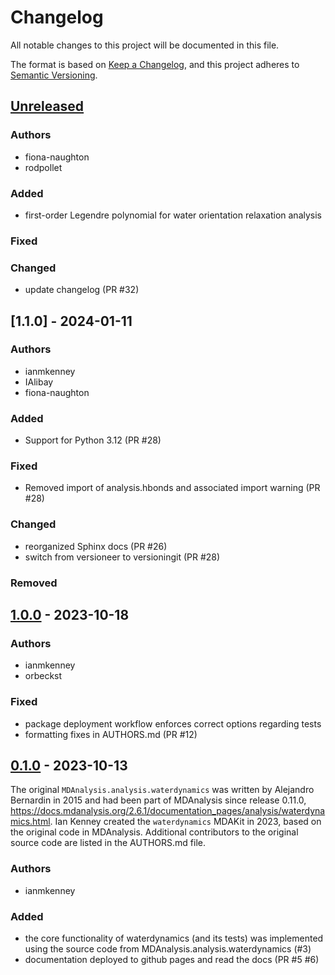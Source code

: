 # Changelog
All notable changes to this project will be documented in this file.

The format is based on [Keep a Changelog](https://keepachangelog.com/en/1.0.0/),
and this project adheres to [Semantic Versioning](https://semver.org/spec/v2.0.0.html).

<!--
The rules for this file:
  * entries are sorted newest-first.
  * summarize sets of changes - don't reproduce every git log comment here.
  * don't ever delete anything.
  * keep the format consistent:
    * do not use tabs but use spaces for formatting
    * 79 char width
    * YYYY-MM-DD date format (following ISO 8601)
  * accompany each entry with github issue/PR number (Issue #xyz)
-->

## [Unreleased]

### Authors
- fiona-naughton
- rodpollet

### Added
- first-order Legendre polynomial for water orientation relaxation analysis

### Fixed

### Changed
 - update changelog (PR #32)

## [1.1.0] - 2024-01-11

### Authors
- ianmkenney
- IAlibay
- fiona-naughton

### Added
- Support for Python 3.12 (PR #28)

### Fixed
- Removed import of analysis.hbonds and associated import warning (PR #28)

### Changed
- reorganized Sphinx docs (PR #26)
- switch from versioneer to versioningit (PR #28)

### Removed

## [1.0.0] - 2023-10-18

### Authors
- ianmkenney
- orbeckst

### Fixed
- package deployment workflow enforces correct options regarding tests
- formatting fixes in AUTHORS.md (PR #12)

## [0.1.0] - 2023-10-13

The original `MDAnalysis.analysis.waterdynamics` was written by Alejandro 
Bernardin in 2015 and had been part of MDAnalysis since release 0.11.0,
https://docs.mdanalysis.org/2.6.1/documentation_pages/analysis/waterdynamics.html.
Ian Kenney created the `waterdynamics` MDAKit in 2023, based on the original
code in MDAnalysis. Additional contributors to the original source code are 
listed in the AUTHORS.md file.

### Authors
- ianmkenney

### Added
- the core functionality of waterdynamics (and its tests) was implemented
  using the source code from MDAnalysis.analysis.waterdynamics (#3)
- documentation deployed to github pages and read the docs (PR #5 #6)

[Unreleased]: https://github.com/MDAnalysis/waterdynamics/compare/1.0.0...HEAD
[1.0.0]: https://github.com/MDAnaylsis/waterdynamics/compare/0.1.0...1.0.0
[0.1.0]: https://github.com/MDAnalysis/waterdynamics/releases/tag/0.1.0
